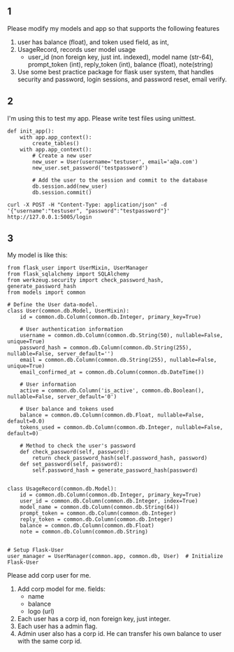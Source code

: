 ## 1
Please modify my models and app so that supports the following features
1. user has balance (float), and token used field, as int, 
2. UsageRecord, records user model usage
    - user_id (non foreign key, just int. indexed), model name (str-64), prompt_token (int), reply_token (int), balance (float), note(string)
3. Use some best practice package for flask user system, that handles security and password, login sessions, and password reset, email verify.

## 2
I'm using this to test my app. Please write test files using unittest.
```
def init_app():
    with app.app_context():
        create_tables()
    with app.app_context():
        # Create a new user
        new_user = User(username='testuser', email='a@a.com')
        new_user.set_password('testpassword')

        # Add the user to the session and commit to the database
        db.session.add(new_user)
        db.session.commit()
```
`curl -X POST -H "Content-Type: application/json" -d '{"username":"testuser", "password":"testpassword"}' http://127.0.0.1:5005/login`

## 3
My model is like this:
```
from flask_user import UserMixin, UserManager
from flask_sqlalchemy import SQLAlchemy
from werkzeug.security import check_password_hash, generate_password_hash
from models import common

# Define the User data-model.
class User(common.db.Model, UserMixin):
    id = common.db.Column(common.db.Integer, primary_key=True)

    # User authentication information
    username = common.db.Column(common.db.String(50), nullable=False, unique=True)
    password_hash = common.db.Column(common.db.String(255), nullable=False, server_default='')
    email = common.db.Column(common.db.String(255), nullable=False, unique=True)
    email_confirmed_at = common.db.Column(common.db.DateTime())

    # User information
    active = common.db.Column('is_active', common.db.Boolean(), nullable=False, server_default='0')

    # User balance and tokens used
    balance = common.db.Column(common.db.Float, nullable=False, default=0.0)
    tokens_used = common.db.Column(common.db.Integer, nullable=False, default=0)

    # Method to check the user's password
    def check_password(self, password):
        return check_password_hash(self.password_hash, password)
    def set_password(self, password):
        self.password_hash = generate_password_hash(password)


class UsageRecord(common.db.Model):
    id = common.db.Column(common.db.Integer, primary_key=True)
    user_id = common.db.Column(common.db.Integer, index=True)
    model_name = common.db.Column(common.db.String(64))
    prompt_token = common.db.Column(common.db.Integer)
    reply_token = common.db.Column(common.db.Integer)
    balance = common.db.Column(common.db.Float)
    note = common.db.Column(common.db.String)


# Setup Flask-User
user_manager = UserManager(common.app, common.db, User)  # Initialize Flask-User
```

Please add corp user for me. 
1. Add corp model for me. fields:
    - name
    - balance
    - logo (url)
2. Each user has a corp id, non foreign key, just integer.
3. Each user has a admin flag.
4. Admin user also has a corp id. He can transfer his own balance to user with the same corp id.